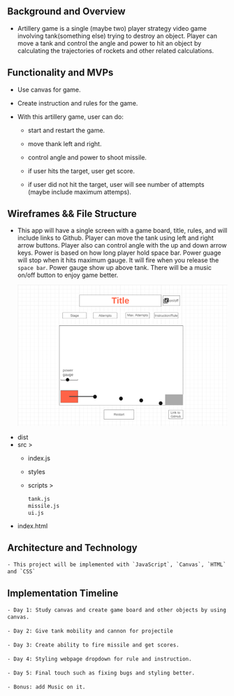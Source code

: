## Background and Overview 
   - Artillery game is a single (maybe two) player strategy video game involving tank(something else) trying to destroy an object. Player can move a tank and control the angle and power to hit an object by calculating the trajectories of rockets and other related calculations.
   
## Functionality and MVPs 
   - Use canvas for game.
   - Create instruction and rules for the game.
   - With this artillery game, user can do:
   
        - start and restart the game.
        
        - move thank left and right.
        
        - control angle and power to shoot missile.
        
        - if user hits the target, user get score.
        
        - if user did not hit the target, user will see number of attempts (maybe include maximum attemps).
        
## Wireframes && File Structure
   - This app will have a single screen with a game board, title, rules, and will include links to Github. Player can move the tank using left and right arrow buttons. Player also can control angle with the up and down arrow keys. Power is based on how long player hold space bar. Power guage will stop when it hits maximum gauge. It will fire when you release the `space bar`. Power gauge show up above tank. There will be a music on/off button to enjoy game better. 
   
   
     ![alt text](https://github.com/nhsb00/Artillery/blob/master/dist/images/wire.png)
   
   * dist
   * src > 
        * index.js
        * styles
        * scripts >  
        
              tank.js
              missile.js
              ui.js
   * index.html
                
## Architecture and Technology 
    - This project will be implemented with `JavaScript`, `Canvas`, `HTML` and `CSS`
## Implementation Timeline 
    - Day 1: Study canvas and create game board and other objects by using canvas.
    
    - Day 2: Give tank mobility and cannon for projectile

    - Day 3: Create ability to fire missile and get scores.

    - Day 4: Styling webpage dropdown for rule and instruction.

    - Day 5: Final touch such as fixing bugs and styling better.

    - Bonus: add Music on it.

